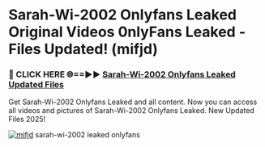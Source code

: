 # Sarah-Wi-2002 Onlyfans Leaked Original Videos 0nlyFans Leaked - Files Updated! (mifjd)

<h3>🔴 CLICK HERE 🌐==►► <a href="https://tinyurl.com/2jnfzry5" rel="nofollow">Sarah-Wi-2002 Onlyfans Leaked Updated Files</a></h3>

Get Sarah-Wi-2002 Onlyfans Leaked and all content. Now you can access all videos and pictures of Sarah-Wi-2002 Onlyfans Leaked. New Updated Files 2025!

[![mifjd](https://i.imgur.com/GyGTBgg.gif)](https://tinyurl.com/2jnfzry5)
sarah-wi-2002 leaked onlyfans